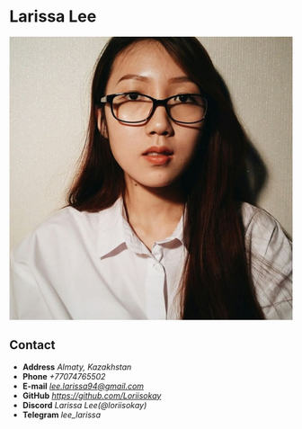 # __Larissa Lee__
![My photo](myavatar.jpg)
## Contact
* __Address__
*Almaty, Kazakhstan*
* __Phone__
*+77074765502*
* __E-mail__
*lee.larissa94@gmail.com*
* __GitHub__
*https://github.com/Loriisokay*
* __Discord__
*Larissa Lee(@loriisokay)*
* __Telegram__
*lee_larissa* 
